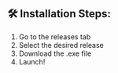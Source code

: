 <h2>🛠️ Installation Steps:</h2>

1. Go to the releases tab
2. Select the desired release
3. Download the .exe file
4. Launch!
